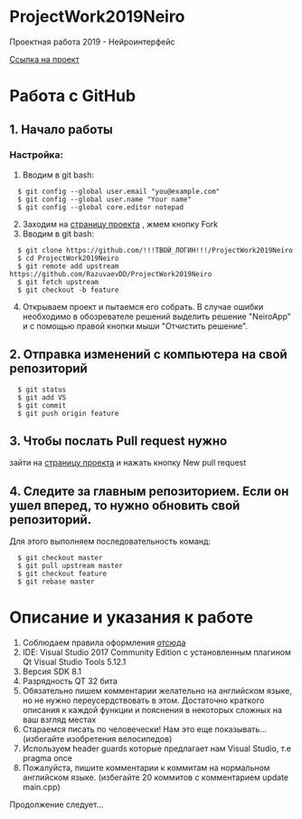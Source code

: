 # ProjectWork2019Neiro
Проектная работа 2019 - Нейроинтерфейс

[Ссылка на проект](https://project.spbstu.ru/mod/opd/view.php?pid=4&rid=18)

# Работа с GitHub
## 1. Начало работы

### Настройка:
  1. Вводим в git bash:
  ```
    $ git config --global user.email "you@example.com"
    $ git config --global user.name "Your name"
    $ git config --global core.editor notepad
  ```
  2. Заходим на [страницу проекта](https://github.com/RazuvaevDD/ProjectWork2019Neiro) , жмем кнопку Fork 
  3. Вводим в git bash:
  ```
    $ git clone https://github.com/!!!ТВОЙ_ЛОГИН!!!/ProjectWork2019Neiro
    $ cd ProjectWork2019Neiro
    $ git remote add upstream https://github.com/RazuvaevDD/ProjectWork2019Neiro
    $ git fetch upstream
    $ git checkout -b feature
  ```
  4. Открываем проект и пытаемся его собрать. В случае ошибки необходимо в обозревателе решений выделить решение "NeiroApp" и с помощью правой кнопки мыши "Отчистить решение".

## 2. Отправка изменений с компьютера на свой репозиторий 
```
  $ git status
  $ git add VS
  $ git commit
  $ git push origin feature
```
## 3. Чтобы послать Pull request нужно 
зайти на [страницу проекта](https://github.com/RazuvaevDD/ProjectWork2019Neiro) и нажать кнопку New pull request

## 4. Следите за главным репозиторием. Если он ушел вперед, то нужно обновить свой репозиторий. 
Для этого выполняем последовательность команд:
```
  $ git checkout master
  $ git pull upstream master
  $ git checkout feature
  $ git rebase master
```
# Описание и указания к работе

1. Соблюдаем правила оформления [отсюда](https://vk.com/doc68214078_474918649?hash=f56f1f25b0f0ec572c&dl=50ac88b3984861fbfb) 
2. IDE: Visual Studio 2017 Community Edition с установленным плагином Qt Visual Studio Tools 5.12.1 
3. Версия SDK 8.1 
4. Разрядность QT 32 бита
5. Обязательно пишем комментарии желательно на английском языке, но не нужно переусердствовать в этом. Достаточно краткого описания к каждой функции и пояснения в некоторых сложных на ваш взгляд местах
6. Стараемся писать по человечески! Нам это еще показывать... (избегайте изобретения велосипедов)
7. Используем header guards которые предлагает нам Visual Studio, т.е pragma once
8. Пожалуйста, пишите комментарии к коммитам на нормальном английском языке. (избегайте 20 коммитов c комментарием update main.cpp)

Продолжение следует...
